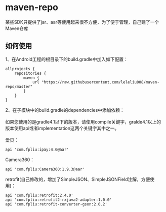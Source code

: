 # maven-repo
某些SDK只提供了jar、aar等使用起来很不方便，为了便于管理，自己建了一个Maven仓库

## 如何使用
1、在Android工程的根目录下的build.gradle中加入如下配置：
```
allprojects {
    repositories {
        maven {
            url "https://raw.githubusercontent.com/leleliu008/maven-repo/master"
        }
    }
}
```
2、在子模块中的build.gradle的dependencies中添加依赖：
<br><br>
如果您使用的是gradle4.1以下的版本，请使用compile关键字，gralde4.1以上的版本使用api或者implementation这两个关键字其中之一。
<br>
<br>
爱贝：
```
api 'com.fpliu:ipay:4.0@aar'
```
Camera360：
```
api 'com.fpliu:Camera360:1.9.3@aar'
```
retrofit(自己修改的，增加了SimpleJSON、SimpleJSONField注解，方便使用)：
```
api 'com.fpliu:retrofit:2.4.0'
api 'com.fpliu:retrofit2-rxjava2-adapter:1.0.0'
api 'com.fpliu:retrofit-converter-gson:2.0.2'
```
